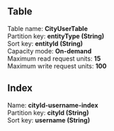 ## Table

Table name: **CityUserTable**  
Partition key: **entityType (String)**  
Sort key: **entityId (String)**  
Capacity mode: **On-demand**  
Maximum read request units: **15**  
Maximum write request units: **100**

## Index

Name: **cityId-username-index**  
Partition key: **cityId (String)**  
Sort key: **username (String)**
